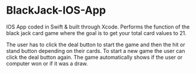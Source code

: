 # BlackJack-IOS-App
IOS App coded in Swift &amp; built through Xcode. 
Performs the function of the black jack card game where the goal is to get your total card values to 21. 

The user has to click the deal button to start the game and then the hit or stand button depending on their cards.
To start a new game the user can click the deal button again. 
The game automatically shows if the user or computer won or if it was a draw. 
